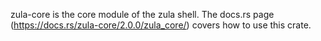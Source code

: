 zula-core is the core module of the zula shell.
The docs.rs page (https://docs.rs/zula-core/2.0.0/zula_core/) covers how to use this crate.
